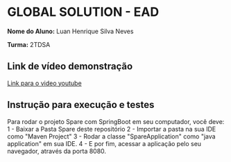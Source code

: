 # GLOBAL SOLUTION - EAD

**Nome do Aluno:**  Luan Henrique Silva Neves

**Turma:** 2TDSA



## Link de vídeo demonstração

[Link para o video youtube](https://youtu.be/2UJiSJvZvc0)



## Instrução para execução e testes
Para rodar o projeto Spare com SpringBoot em seu computador, você deve:
  1 - Baixar a Pasta Spare deste repositório
  2 - Importar a pasta na sua IDE como "Maven Project"
  3 - Rodar a classe "SpareApplication" como "java application" em sua IDE.
  4 - E por fim, acessar a aplicação pelo seu navegador, através da porta 8080.
